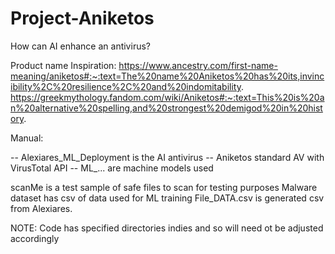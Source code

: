 # Project-Aniketos
How can AI enhance an antivirus?

Product name Inspiration: 
https://www.ancestry.com/first-name-meaning/aniketos#:~:text=The%20name%20Aniketos%20has%20its,invincibility%2C%20resilience%2C%20and%20indomitability.
https://greekmythology.fandom.com/wiki/Aniketos#:~:text=This%20is%20an%20alternative%20spelling,and%20strongest%20demigod%20in%20history.

Manual:

-- Alexiares_ML_Deployment is the AI antivirus
-- Aniketos standard AV with VirusTotal API
-- ML_... are machine models used

scanMe is a test sample of safe files to scan for testing purposes
Malware dataset has csv of data used for ML training
File_DATA.csv is generated csv from Alexiares. 



NOTE: Code has specified directories indies and so will need ot be adjusted accordingly 